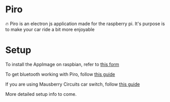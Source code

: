 # Piro
🔥 Piro is an electron js application made for the raspberry pi. It's purpose is to make your car ride a bit more enjoyable

# Setup
To install the AppImage on raspbian, refer to [this form](https://stackoverflow.com/questions/57813389/how-do-i-build-and-install-an-electron-app-for-raspbian-using-appimage)

To get bluetooth working with Piro, follow [this guide](https://www.raspberrypi.org/forums/viewtopic.php?t=235519)

If you are using Mausberry Circuits car switch, follow [this guide](https://mausberry-circuits.myshopify.com/pages/setup)

More detailed setup info to come.
